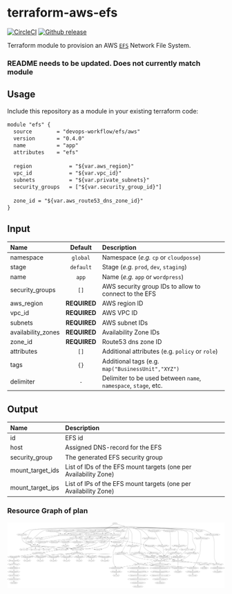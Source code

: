 # terraform-aws-efs

[![CircleCI](https://circleci.com/gh/devops-workflow/terraform-aws-efs.svg?style=svg)](https://circleci.com/gh/devops-workflow/terraform-aws-efs)
[![Github release](https://img.shields.io/github/release/devops-workflow/terraform-aws-efs.svg)](https://github.com/devops-workflow/terraform-aws-efs/releases)

Terraform module to provision an AWS [`EFS`](https://aws.amazon.com/efs/)
Network File System.

### README needs to be updated. Does not currently match module

## Usage

Include this repository as a module in your existing terraform code:

```hcl
module "efs" {
  source        = "devops-workflow/efs/aws"
  version       = "0.4.0"
  name          = "app"
  attributes    = "efs"

  region            = "${var.aws_region}"
  vpc_id            = "${var.vpc_id}"
  subnets           = "${var.private_subnets}"
  security_groups   = ["${var.security_group_id}"]

  zone_id = "${var.aws_route53_dns_zone_id}"
}
```

## Input

|  Name              |    Default     |                          Description                             |
|:-------------------|:--------------:|:-----------------------------------------------------------------|
| namespace          | `global`       | Namespace (_e.g._ `cp` or `cloudposse`)                          |
| stage              | `default`      | Stage (_e.g._ `prod`, `dev`, `staging`)                          |
| name               | `app`          | Name (_e.g._ `app` or `wordpress`)                               |
| security_groups    | `[]`           | AWS security group IDs to allow to connect to the EFS            |
| aws_region         | __REQUIRED__   | AWS region ID                                                    |
| vpc_id             | __REQUIRED__   | AWS VPC ID                                                       |
| subnets            | __REQUIRED__   | AWS subnet IDs                                                   |
| availability_zones | __REQUIRED__   | Availability Zone IDs                                            |
| zone_id            | __REQUIRED__   | Route53 dns zone ID                                              |
| attributes         | `[]`           | Additional attributes (e.g. `policy` or `role`)                  |
| tags               | `{}`           | Additional tags  (e.g. `map("BusinessUnit","XYZ")`               |
| delimiter          | `-`            | Delimiter to be used between `name`, `namespace`, `stage`, etc.  |


## Output

| Name             |        Description                                               |
|:-----------------|:-----------------------------------------------------------------|
| id               | EFS id                                                           |
| host             | Assigned DNS-record for the EFS                                  |
| security_group   | The generated EFS security group                                 |
| mount_target_ids | List of IDs of the EFS mount targets (one per Availability Zone) |
| mount_target_ips | List of IPs of the EFS mount targets (one per Availability Zone) |

<!-- BEGINNING OF PRE-COMMIT-TERRAFORM DOCS HOOK -->

<!-- END OF PRE-COMMIT-TERRAFORM DOCS HOOK -->

<!-- BEGINNING OF PRE-COMMIT-TERRAFORM GRAPH HOOK -->

### Resource Graph of plan

![Terraform Graph](resource-plan-graph.png)
<!-- END OF PRE-COMMIT-TERRAFORM GRAPH HOOK -->
